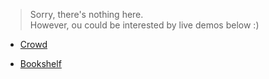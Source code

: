 > Sorry, there's nothing here.<br>
> However, ou could be interested by live demos below :)

- [Crowd](/crowd)

- [Bookshelf](/bookshelf)
